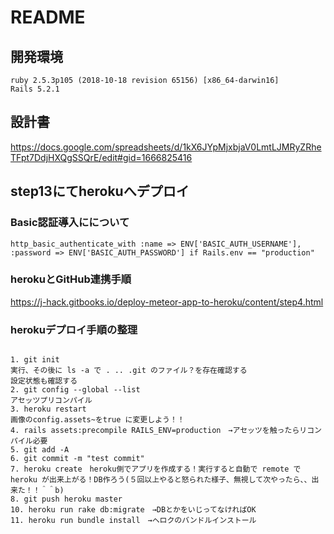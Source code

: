 # README

## 開発環境
```
ruby 2.5.3p105 (2018-10-18 revision 65156) [x86_64-darwin16]
Rails 5.2.1
```

## 設計書
https://docs.google.com/spreadsheets/d/1kX6JYpMjxbjaV0LmtLJMRyZRheTFpt7DdjHXQgSSQrE/edit#gid=1666825416

## step13にてherokuへデプロイ
### Basic認証導入にについて
```
http_basic_authenticate_with :name => ENV['BASIC_AUTH_USERNAME'], :password => ENV['BASIC_AUTH_PASSWORD'] if Rails.env == "production"
```

### herokuとGitHub連携手順
https://j-hack.gitbooks.io/deploy-meteor-app-to-heroku/content/step4.html

### herokuデプロイ手順の整理
```

1. git init
実行、その後に ls -a で . .. .git のファイル？を存在確認する
設定状態も確認する
2. git config --global --list
アセッツプリコンパイル
3. heroku restart
画像のconfig.assets~をtrue に変更しよう！！
4. rails assets:precompile RAILS_ENV=production　→アセッツを触ったらリコンパイル必要
5. git add -A
6. git commit -m "test commit"
7. heroku create　heroku側でアプリを作成する！実行すると自動で remote で heroku が出来上がる！DB作ろう(５回以上やると怒られた様子、無視して次やったら、、出来た！！＾＾b)
8. git push heroku master
10. heroku run rake db:migrate　→DBとかをいじってなければOK
11. heroku run bundle install　→ヘロクのバンドルインストール
```
